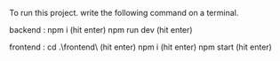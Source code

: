 To run this project. write the following command on a terminal.

backend : npm i                (hit enter)
          npm run dev          (hit enter)

frontend : cd .\frontend\      (hit enter)
           npm i               (hit enter)
           npm start           (hit enter)

